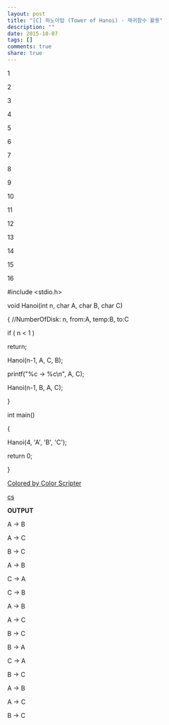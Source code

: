 ```yaml
---
layout: post
title: "[C] 하노이탑 (Tower of Hanoi) - 재귀함수 활용"
description: ""
date: 2015-10-07
tags: []
comments: true
share: true
---
```


1

2

3

4

5

6

7

8

9

10

11

12

13

14

15

16

#include <stdio.h>

void Hanoi(int n, char A, char B, char C)

{ //NumberOfDisk: n, from:A, temp:B, to:C

if ( n < 1 )

return;

Hanoi(n-1, A, C, B);

printf("%c -> %c\n", A, C);

Hanoi(n-1, B, A, C);

}

int main()

{

Hanoi(4, 'A', 'B', 'C');

return 0;

}

[Colored by Color Scripter](http://colorscripter.com/info#e)

[cs](http://colorscripter.com/info#e)

  

  

**OUTPUT**

  

A -> B

A -> C

B -> C

A -> B

C -> A

C -> B

A -> B

A -> C

B -> C

B -> A

C -> A

B -> C

A -> B

A -> C

B -> C

  

  

